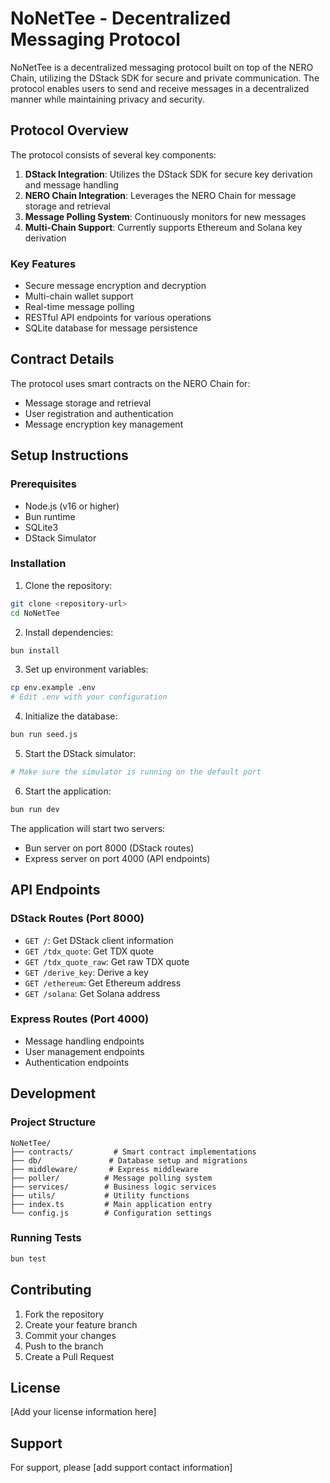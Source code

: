# NoNetTee - Decentralized Messaging Protocol

NoNetTee is a decentralized messaging protocol built on top of the NERO Chain, utilizing the DStack SDK for secure and private communication. The protocol enables users to send and receive messages in a decentralized manner while maintaining privacy and security.

## Protocol Overview

The protocol consists of several key components:

1. **DStack Integration**: Utilizes the DStack SDK for secure key derivation and message handling
2. **NERO Chain Integration**: Leverages the NERO Chain for message storage and retrieval
3. **Message Polling System**: Continuously monitors for new messages
4. **Multi-Chain Support**: Currently supports Ethereum and Solana key derivation

### Key Features

- Secure message encryption and decryption
- Multi-chain wallet support
- Real-time message polling
- RESTful API endpoints for various operations
- SQLite database for message persistence

## Contract Details

The protocol uses smart contracts on the NERO Chain for:
- Message storage and retrieval
- User registration and authentication
- Message encryption key management

## Setup Instructions

### Prerequisites

- Node.js (v16 or higher)
- Bun runtime
- SQLite3
- DStack Simulator

### Installation

1. Clone the repository:
```bash
git clone <repository-url>
cd NoNetTee
```

2. Install dependencies:
```bash
bun install
```

3. Set up environment variables:
```bash
cp env.example .env
# Edit .env with your configuration
```

4. Initialize the database:
```bash
bun run seed.js
```

5. Start the DStack simulator:
```bash
# Make sure the simulator is running on the default port
```

6. Start the application:
```bash
bun run dev
```

The application will start two servers:
- Bun server on port 8000 (DStack routes)
- Express server on port 4000 (API endpoints)

## API Endpoints

### DStack Routes (Port 8000)

- `GET /`: Get DStack client information
- `GET /tdx_quote`: Get TDX quote
- `GET /tdx_quote_raw`: Get raw TDX quote
- `GET /derive_key`: Derive a key
- `GET /ethereum`: Get Ethereum address
- `GET /solana`: Get Solana address

### Express Routes (Port 4000)

- Message handling endpoints
- User management endpoints
- Authentication endpoints

## Development

### Project Structure

```
NoNetTee/
├── contracts/         # Smart contract implementations
├── db/               # Database setup and migrations
├── middleware/       # Express middleware
├── poller/          # Message polling system
├── services/        # Business logic services
├── utils/           # Utility functions
├── index.ts         # Main application entry
└── config.js        # Configuration settings
```

### Running Tests

```bash
bun test
```

## Contributing

1. Fork the repository
2. Create your feature branch
3. Commit your changes
4. Push to the branch
5. Create a Pull Request

## License

[Add your license information here]

## Support

For support, please [add support contact information]
